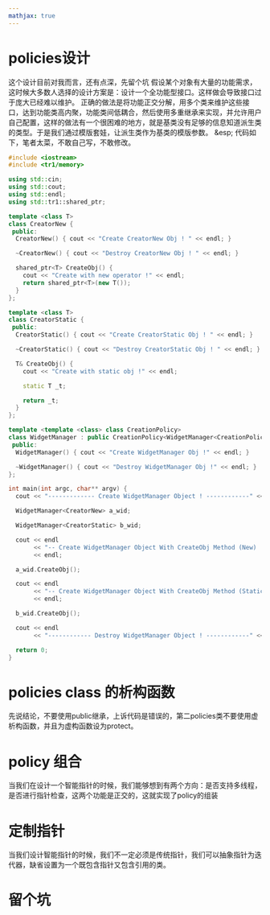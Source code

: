 ```yaml
---
mathjax: true
---
```


# policies设计
 这个设计目前对我而言，还有点深，先留个坑
 假设某个对象有大量的功能需求，这时候大多数人选择的设计方案是：设计一个全功能型接口。这样做会导致接口过于庞大已经难以维护。
 正确的做法是将功能正交分解，用多个类来维护这些接口，达到功能类高内聚，功能类间低耦合，然后使用多重继承来实现，并允许用户自己配置，这样的做法有一个很困难的地方，就是基类没有足够的信息知道派生类的类型。于是我们通过模版套娃，让派生类作为基类的模版参数。
&esp; 代码如下，笔者太菜，不敢自己写，不敢修改。
<!---more-->
[](https://www.cnblogs.com/crazyhf/archive/2012/10/02/2710350.html)

```cpp
#include <iostream>
#include <tr1/memory>

using std::cin;
using std::cout;
using std::endl;
using std::tr1::shared_ptr;

template <class T>
class CreatorNew {
 public:
  CreatorNew() { cout << "Create CreatorNew Obj ! " << endl; }

  ~CreatorNew() { cout << "Destroy CreatorNew Obj ! " << endl; }

  shared_ptr<T> CreateObj() {
    cout << "Create with new operator !" << endl;
    return shared_ptr<T>(new T());
  }
};

template <class T>
class CreatorStatic {
 public:
  CreatorStatic() { cout << "Create CreatorStatic Obj ! " << endl; }

  ~CreatorStatic() { cout << "Destroy CreatorStatic Obj ! " << endl; }

  T& CreateObj() {
    cout << "Create with static obj !" << endl;

    static T _t;

    return _t;
  }
};

template <template <class> class CreationPolicy>
class WidgetManager : public CreationPolicy<WidgetManager<CreationPolicy> > {
 public:
  WidgetManager() { cout << "Create WidgetManager Obj !" << endl; }

  ~WidgetManager() { cout << "Destroy WidgetManager Obj !" << endl; }
};

int main(int argc, char** argv) {
  cout << "------------- Create WidgetManager Object ! ------------" << endl;

  WidgetManager<CreatorNew> a_wid;

  WidgetManager<CreatorStatic> b_wid;

  cout << endl
       << "-- Create WidgetManager Object With CreateObj Method (New) ! --"
       << endl;

  a_wid.CreateObj();

  cout << endl
       << "-- Create WidgetManager Object With CreateObj Method (Static) ! --"
       << endl;

  b_wid.CreateObj();

  cout << endl
       << "------------ Destroy WidgetManager Object ! ------------" << endl;

  return 0;
}
```

# policies class 的析构函数
 先说结论，不要使用public继承，上诉代码是错误的，第二policies类不要使用虚析构函数，并且为虚构函数设为protect。

# policy 组合
 当我们在设计一个智能指针的时候，我们能够想到有两个方向：是否支持多线程，是否进行指针检查，这两个功能是正交的，这就实现了policy的组装

# 定制指针
 当我们设计智能指针的时候，我们不一定必须是传统指针，我们可以抽象指针为迭代器，缺省设置为一个既包含指针又包含引用的类。

# 留个坑
